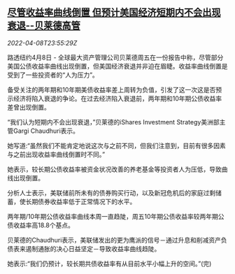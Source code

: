 <!--1649462463000-->
[尽管收益率曲线倒置 但预计美国经济短期内不会出现衰退--贝莱德高管](https://cn.reuters.com/article/blackrock-recession-unlikely-0408-fri-idCNKCS2M028F)
------

<div><i>2022-04-08T23:55:29Z</i></div><p>路透纽约4月8日 - 全球最大资产管理公司贝莱德周五在一份报告中称，尽管部分美国公债收益率曲线出现倒置，但美国经济衰退并非迫在眉睫。收益率曲线倒置是受到了一些投资者的“人为压力”。</p><p>备受关注的两年期和10年期美债收益率差上周转为负值，引发了这一次这是否预示经济将陷入衰退的争论。在过去经济陷入衰退前，两年期和10年期公债收益率差曾出现倒置。</p><p>“我们认为短期内不会出现衰退，”贝莱德的iShares Investment Strategy美洲部主管Gargi Chaudhuri表示。</p><p>她写道:“虽然我们不能肯定地说这次与之前不同，但我们注意到，目前有很多因素与之前出现收益率曲线倒置时不同。”</p><p>她表示，较长期公债收益率被资金状况改善的养老基金等投资者人为压低，导致曲线出现倒置。</p><p>分析人士表示，美联储前所未有的债券购买行动，以及新冠危机后的家庭过剩储蓄，使长期债券收益率低于正常情况下的水平。</p><p>两年期/10年期公债收益率曲线本周一直趋陡，周五10年期公债收益率较两年期公债收益率高18.8个基点。</p><p>贝莱德的Chaudhuri表示，美联储发出的更为鹰派的信号－通过升息和削减资产负债表来遏制通胀的决心日益坚定－导致收益率曲线趋陡。</p><p>她表示:“我们仍预计，较长期共债收益率有从目前水平小幅上升的空间。”(完)</p>
